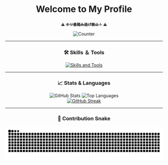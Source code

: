 <h1 align="center">Welcome to My Profile</h1>

<div align="center">
  <p><sub>⚠️ <s><strong>キリ番踏み逃げ禁止！</strong></s> ⚠️</sub></p>
  <img alt="Counter" src="https://count.getloli.com/get/@skrhm?theme=rule34" />
</div>

<hr>

<h3 align="center">🛠️ Skills ＆ Tools</h3>

<div align="center">
  <a href="https://skillicons.dev">
    <img src="https://skillicons.dev/icons?i=html,css,js,react,nodejs,express,php,python,django,r,java,kotlin,c,cs,mysql,unity,raspberrypi,linux,windows,gcp,vercel,androidstudio,eclipse,gradle,vscode,atom,sublime,vim,md,notion,ps,ai" alt="Skills and Tools">
  </a>
</div>

<hr>

<h3 align="center">📈 Stats & Languages</h3>

<div align="center">
  <img src="https://github-readme-stats-skrhm.vercel.app/api?username=skrhm&show_icons=true&count_private=true&theme=dracula" alt="GitHub Stats" width="56%">
  <img src="https://github-readme-stats-skrhm.vercel.app/api/top-langs/?username=skrhm&layout=donut&count_private=true&theme=dracula" alt="Top Languages" width="38%">
</div>

<div align="center">
  <a href="https://git.io/streak-stats">
    <img src="https://github-readme-streak-stats.herokuapp.com/?user=skrhm&theme=dark" alt="GitHub Streak">
  </a>
</div>

<hr>

<h3 align="center">🐍 Contribution Snake</h3>

<div align="center">
  <img src="https://raw.githubusercontent.com/skrhm/skrhm/output/github-contribution-grid-snake.svg" alt="Contribution Snake">
</div>
